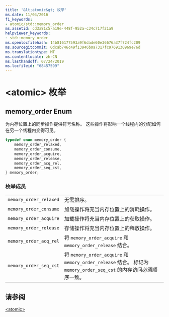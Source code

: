 ```yaml
---
title: '&lt;atomic&gt; 枚举'
ms.date: 11/04/2016
f1_keywords:
- atomic/std::memory_order
ms.assetid: cd3a81c5-a19e-448f-952a-c34c717f21a9
helpviewer_keywords:
- std::memory_order
ms.openlocfilehash: 14b816177593a9f6dade60e36676a37f724fc209
ms.sourcegitcommit: 0dcab746c49f13946b0a7317fc9769130969e76d
ms.translationtype: MT
ms.contentlocale: zh-CN
ms.lasthandoff: 07/24/2019
ms.locfileid: "68457599"
---
```

# <a name="ltatomicgt-enums"></a>&lt;atomic&gt; 枚举

## <a name="memory_order_enum"></a>  memory_order Enum

为内存位置上的同步操作提供符号名称。 这些操作将影响一个线程内的分配如何在另一个线程内变得可见。

```cpp
typedef enum memory_order {
    memory_order_relaxed,
    memory_order_consume,
    memory_order_acquire,
    memory_order_release,
    memory_order_acq_rel,
    memory_order_seq_cst,
} memory_order;
```

### <a name="enumeration-members"></a>枚举成员

|||
|-|-|
|`memory_order_relaxed`|无需排序。|
|`memory_order_consume`|加载操作将充当内存位置上的消耗操作。|
|`memory_order_acquire`|加载操作将充当内存位置上的获取操作。|
|`memory_order_release`|存储操作将充当内存位置上的释放操作。|
|`memory_order_acq_rel`|将 `memory_order_acquire` 和 `memory_order_release` 结合。|
|`memory_order_seq_cst`|将 `memory_order_acquire` 和 `memory_order_release` 结合。 标记为 `memory_order_seq_cst` 的内存访问必须顺序一致。|

## <a name="see-also"></a>请参阅

[\<atomic>](../standard-library/atomic.md)

